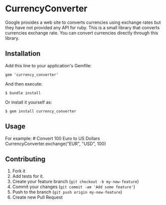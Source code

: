 # CurrencyConverter

Google provides a web site to converts currencies using exchange rates but they have not provided any API for ruby. This is a small library that converts currencies exchange rate. You can convert currencies directly through this library.

## Installation

Add this line to your application's Gemfile:

    gem 'currency_converter'

And then execute:

    $ bundle install

Or install it yourself as:

    $ gem install currency_converter

## Usage

For example:
    # Convert 100 Euro to US Dollars
    CurrencyConverter.exchange("EUR", "USD", 100)

## Contributing

1. Fork it
2. Add tests for it.
3. Create your feature branch (`git checkout -b my-new-feature`)
4. Commit your changes (`git commit -am 'Add some feature'`)
5. Push to the branch (`git push origin my-new-feature`)
6. Create new Pull Request
